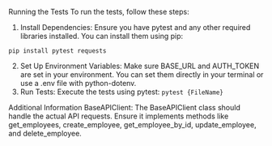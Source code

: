 Running the Tests
To run the tests, follow these steps:

1. Install Dependencies: Ensure you have pytest and any other required libraries installed. You can install them using pip:

`pip install pytest requests`

2. Set Up Environment Variables: Make sure BASE_URL and AUTH_TOKEN are set in your environment. You can set them directly in your terminal or use a .env file with python-dotenv.
3. Run Tests: Execute the tests using pytest:
   `pytest {FileName}`

Additional Information
BaseAPIClient: The BaseAPIClient class should handle the actual API requests. Ensure it implements methods like get_employees, create_employee, get_employee_by_id, update_employee, and delete_employee.

